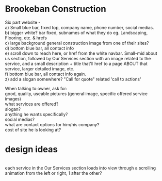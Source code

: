 # Brookeban Construction
Six part website -
<br>
a) Small blue bar, fixed top, company name, phone number, social medias.
<br>
b) bigger white? bar fixed, subnames of what they do eg. Landscaping, Flooring, etc. & hrefs <Home> <About Us> <Services>
<br>
c) large background general construction image from one of their sites?
<br>
d) bottom blue bar, all contact info
<br>
e) scroll down to reach here, or href from the white navbar. Small-mid about us section, followed by Our Services section with an image related to the service, and a small description + title that'll href to a page ABOUT that service, larger detailed image, etc.
<br>
f) bottom blue bar, all contact info again.
<br>
z) add a slogan somewhere? "Call for quote" related 'call to actions'
<br>
  
When talking to owner, ask for:
<br>
good, quality, useable pictures (general image, specific offered service images)
<br>
what services are offered?
<br>
slogan?
<br>
anything he wants specifically?
<br>
social medias?
<br>
what are contact options for him/his company?
<br>
cost of site he is looking at?
<br>

<h1> design ideas</h1>
<br>
each service in the Our Services section loads into view through a scrolling animation from the left or right, 1 after the other?
